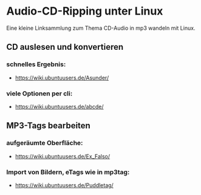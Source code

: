 # Audio-CD-Ripping unter Linux

Eine kleine Linksammlung zum Thema CD-Audio in mp3 wandeln mit Linux.

## CD auslesen und konvertieren

### schnelles Ergebnis:

* https://wiki.ubuntuusers.de/Asunder/

### viele Optionen per cli:

* https://wiki.ubuntuusers.de/abcde/

## MP3-Tags bearbeiten

### aufgeräumte Oberfläche:

* https://wiki.ubuntuusers.de/Ex_Falso/

### Import von Bildern, eTags wie in mp3tag:

* https://wiki.ubuntuusers.de/Puddletag/
